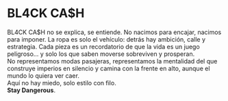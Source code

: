 # BL4CK CA$H
BL4CK CA$H no se explica, se entiende. No nacimos para encajar, nacimos para imponer. La ropa es solo el vehículo: detrás hay ambición, calle y estrategia. Cada pieza es un recordatorio de que la vida es un juego peligroso… y solo los que saben moverse sobreviven y prosperan.<br>
No representamos modas pasajeras, representamos la mentalidad del que construye imperios en silencio y camina con la frente en alto, aunque el mundo lo quiera ver caer.<br>
Aquí no hay miedo, solo estilo con filo.<br>
<b>Stay Dangerous</b>.
<img src="">
